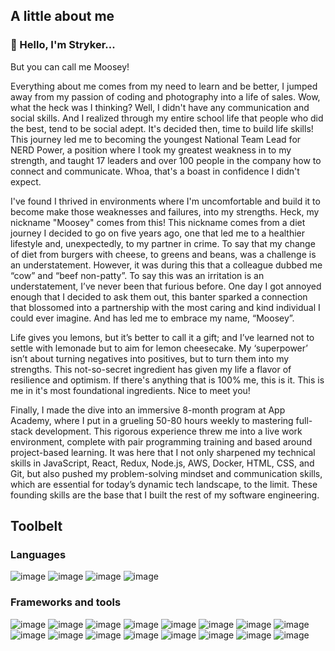 ## A little about me

### 👋 Hello, I'm Stryker...

But you can call me Moosey!

Everything about me comes from my need to learn and be better, I jumped away from my passion of coding and photography into a life of sales. Wow, what the heck was I thinking? Well, I didn't have any communication and social skills. And I realized through my entire school life that people who did the best, tend to be social adept. It's decided then, time to build life skills! This journey led me to becoming the youngest National Team Lead for NERD Power, a position where I took my greatest weakness in to my strength, and taught 17 leaders and over 100 people in the company how to connect and communicate. Whoa, that's a boast in confidence I didn't expect. 

I've found I thrived in environments where I'm uncomfortable and build it to become make those weaknesses and failures, into my strengths. Heck, my nickname "Moosey" comes from this! This nickname comes from a diet journey I decided to go on five years ago, one that led me to a healthier lifestyle and, unexpectedly, to my partner in crime. To say that my change of diet from burgers with cheese, to greens and beans, was a challenge is an understatement. However, it was during this that a colleague dubbed me “cow” and “beef non-patty”. To say this was an irritation is an understatement, I’ve never been that furious before. One day I got annoyed enough that I decided to ask them out, this banter sparked a connection that blossomed into a partnership with the most caring and kind individual I could ever imagine. And has led me to embrace my name, “Moosey”.

Life gives you lemons, but it’s better to call it a gift; and I’ve learned not to settle with lemonade but to aim for lemon cheesecake. My ‘superpower’ isn’t about turning negatives into positives, but to turn them into my strengths. This not-so-secret ingredient has given my life a flavor of resilience and optimism. If there's anything that is 100% me, this is it. This is me in it's most foundational ingredients. Nice to meet you!

Finally, I made the dive into an immersive 8-month program at App Academy, where I put in a grueling 50-80 hours weekly to mastering full-stack development. This rigorous experience threw me into a live work environment, complete with pair programming training and based around project-based learning. It was here that I not only sharpened my technical skills in JavaScript, React, Redux, Node.js, AWS, Docker, HTML, CSS, and Git, but also pushed my problem-solving mindset and communication skills, which are essential for today’s dynamic tech landscape, to the limit. These founding skills are the base that I built the rest of my software engineering.  


## Toolbelt

### Languages
![image](https://img.shields.io/badge/html5-%23E34F26.svg?style=for-the-badge&logo=html5&logoColor=white)
![image](https://img.shields.io/badge/css3-%231572B6.svg?style=for-the-badge&logo=css3&logoColor=white)
![image](https://img.shields.io/badge/javascript-%23323330.svg?style=for-the-badge&logo=javascript&logoColor=%23F7DF1E)
![image](https://img.shields.io/badge/python-3670A0?style=for-the-badge&logo=python&logoColor=ffdd54)

### Frameworks and tools
![image](https://img.shields.io/badge/node.js-6DA55F?style=for-the-badge&logo=node.js&logoColor=white)
![image](https://img.shields.io/badge/express.js-%23404d59.svg?style=for-the-badge&logo=express&logoColor=%2361DAFB)
![image](https://img.shields.io/badge/Sequelize-52B0E7?style=for-the-badge&logo=Sequelize&logoColor=white)
![image](https://img.shields.io/badge/flask-%23000.svg?style=for-the-badge&logo=flask&logoColor=white)
![image](https://img.shields.io/badge/SQLAlchemy-red?style=for-the-badge&logo=SQLAlchemy&logoColor=white)
![image](https://img.shields.io/badge/react-%2320232a.svg?style=for-the-badge&logo=react&logoColor=%2361DAFB)
![image](https://img.shields.io/badge/redux-%23593d88.svg?style=for-the-badge&logo=redux&logoColor=white)
![image](https://img.shields.io/badge/sqlite-%2307405e.svg?style=for-the-badge&logo=sqlite&logoColor=white)
![image](https://img.shields.io/badge/postgres-%23316192.svg?style=for-the-badge&logo=postgresql&logoColor=white)
![image](https://img.shields.io/badge/Alembic-%23F79A32.svg?style=for-the-badge&logo=alembic&logoColor=white)
![image](https://img.shields.io/badge/Postman-FF6C37?style=for-the-badge&logo=postman&logoColor=white)
![image](https://img.shields.io/badge/Google_Maps-4285F4?style=for-the-badge&logo=google-maps&logoColor=white)
![image](https://img.shields.io/badge/Amazon_S3-569A31?style=for-the-badge&logo=amazon-s3&logoColor=white)
![image](https://img.shields.io/badge/git-%23F05033.svg?style=for-the-badge&logo=git&logoColor=white)
![image](https://img.shields.io/badge/docker-%230db7ed.svg?style=for-the-badge&logo=docker&logoColor=white)
![image](https://img.shields.io/badge/VSCode-%23007ACC.svg?style=for-the-badge&logo=visual-studio-code&logoColor=white)
